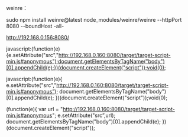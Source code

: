 weinre：

sudo npm install weinre@latest
node_modules/weinre/weinre --httpPort 8080 --boundHost -all-

http://192.168.0.156:8080/



<script src="http://localhost:8080/target/target-script-min.js#anonymous"></script>

javascript:(function(e){e.setAttribute("src","http://192.168.0.160:8080/target/target-script-min.js#anonymous");document.getElementsByTagName("body")[0].appendChild(e);})(document.createElement("script"));void(0);

javascript:(function(e){
	e.setAttribute("src","http://192.168.0.160:8080/target/target-script-min.js#anonymous”);
	document.getElementsByTagName("body")[0].appendChild(e);
})(document.createElement("script"));void(0);

(function(e){
	var url = "http://192.168.0.160:8080/target/target-script-min.js#anonymous";
	e.setAttribute("src”,url);
	document.getElementsByTagName("body")[0].appendChild(e);
})(document.createElement("script"));